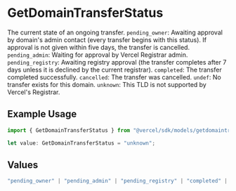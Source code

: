 # GetDomainTransferStatus

The current state of an ongoing transfer. `pending_owner`: Awaiting approval by domain's admin contact (every transfer begins with this status). If approval is not given within five days, the transfer is cancelled. `pending_admin`: Waiting for approval by Vercel Registrar admin. `pending_registry`: Awaiting registry approval (the transfer completes after 7 days unless it is declined by the current registrar). `completed`: The transfer completed successfully. `cancelled`: The transfer was cancelled. `undef`: No transfer exists for this domain. `unknown`: This TLD is not supported by Vercel's Registrar.

## Example Usage

```typescript
import { GetDomainTransferStatus } from "@vercel/sdk/models/getdomaintransferop.js";

let value: GetDomainTransferStatus = "unknown";
```

## Values

```typescript
"pending_owner" | "pending_admin" | "pending_registry" | "completed" | "cancelled" | "undef" | "unknown"
```